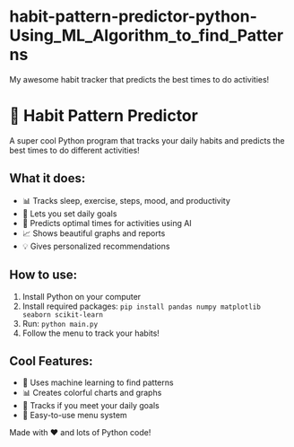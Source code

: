 # habit-pattern-predictor-python-Using_ML_Algorithm_to_find_Patterns
My awesome habit tracker that predicts the best times to do activities!

# 🎯 Habit Pattern Predictor

A super cool Python program that tracks your daily habits and predicts the best times to do different activities!

## What it does:
- 📊 Tracks sleep, exercise, steps, mood, and productivity
- 🎯 Lets you set daily goals
- 🔮 Predicts optimal times for activities using AI
- 📈 Shows beautiful graphs and reports
- 💡 Gives personalized recommendations

## How to use:
1. Install Python on your computer
2. Install required packages: `pip install pandas numpy matplotlib seaborn scikit-learn`
3. Run: `python main.py`
4. Follow the menu to track your habits!

## Cool Features:
- 🧠 Uses machine learning to find patterns
- 📊 Creates colorful charts and graphs
- 🎯 Tracks if you meet your daily goals
- 📱 Easy-to-use menu system

Made with ❤️ and lots of Python code!
